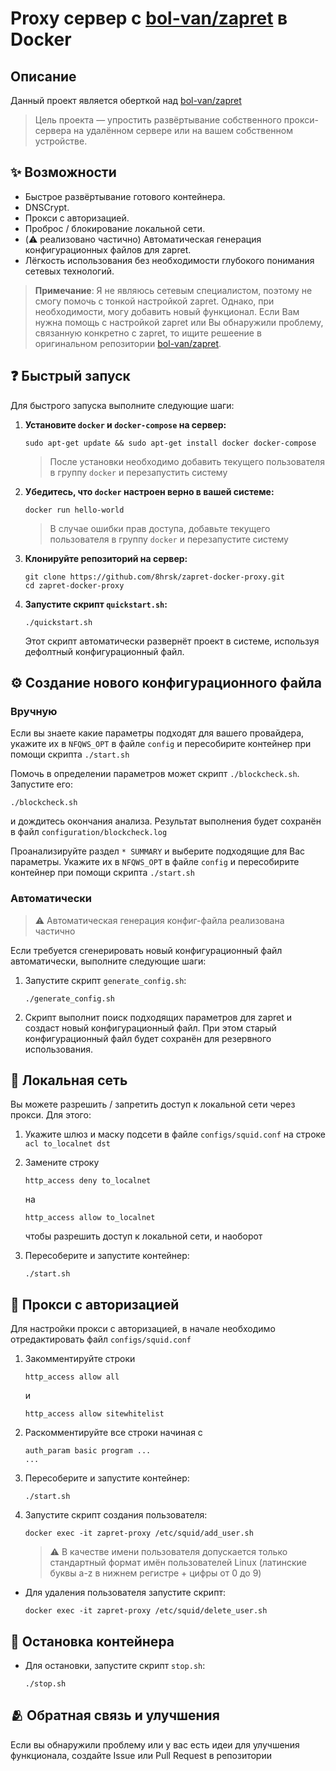 # Proxy сервер с [bol-van/zapret](https://github.com/bol-van/zapret) в Docker

## Описание

Данный проект является оберткой над [bol-van/zapret](https://github.com/bol-van/zapret)

> Цель проекта — упростить развёртывание собственного прокси-сервера на удалённом сервере или на вашем собственном устройстве.

## ✨ Возможности

- Быстрое развёртывание готового контейнера.
- DNSCrypt.
- Прокси с авторизацией.
- Проброс / блокирование локальной сети.
- (⚠️ реализовано частично) Автоматическая генерация конфигурационных файлов для zapret.
- Лёгкость использования без необходимости глубокого понимания сетевых технологий.

> **Примечание**: Я не являюсь сетевым специалистом, поэтому не смогу помочь с тонкой настройкой zapret. Однако, при необходимости, могу добавить новый функционал. Если Вам нужна помощь с настройкой zapret или Вы обнаружили проблему, связанную конкретно с zapret, то ищите решеение в оригинальном репозитории [bol-van/zapret](https://github.com/bol-van/zapret).

## ❓ Быстрый запуск

Для быстрого запуска выполните следующие шаги:

1. **Установите `docker` и `docker-compose` на сервер:**

   ```shell
   sudo apt-get update && sudo apt-get install docker docker-compose
   ```

   > После установки необходимо добавить текущего пользователя в группу `docker` и перезапустить систему

2. **Убедитесь, что `docker` настроен верно в вашей системе:**

   ```shell
   docker run hello-world
   ```

   > В случае ошибки прав доступа, добавьте текущего пользователя в группу `docker` и перезапустите систему

3. **Клонируйте репозиторий на сервер:**

   ```shell
   git clone https://github.com/8hrsk/zapret-docker-proxy.git
   cd zapret-docker-proxy
   ```

4. **Запустите скрипт `quickstart.sh`:**

   ```shell
   ./quickstart.sh
   ```

   Этот скрипт автоматически развернёт проект в системе, используя дефолтный конфигурационный файл.

## ⚙️ Создание нового конфигурационного файла

### Вручную

Если вы знаете какие параметры подходят для вашего провайдера, укажите их в
`NFQWS_OPT` в файле `config` и пересобирите контейнер при помощи скрипта `./start.sh`

Помочь в определении параметров может скрипт `./blockcheck.sh`. Запустите его:

   ```shell
   ./blockcheck.sh
   ```

и дождитесь окончания анализа. Результат выполнения будет сохранён в файл `configuration/blockcheck.log`

Проанализируйте раздел `* SUMMARY` и выберите подходящие для Вас параметры. Укажите их в
`NFQWS_OPT` в файле `config` и пересобирите контейнер при помощи скрипта `./start.sh`

### Автоматически

> ⚠️ Автоматическая генерация конфиг-файла реализована частично

Если требуется сгенерировать новый конфигурационный файл автоматически, выполните следующие шаги:

1. Запустите скрипт `generate_config.sh`:

   ```shell
   ./generate_config.sh
   ```

2. Скрипт выполнит поиск подходящих параметров для zapret и создаст новый конфигурационный файл. При этом старый конфигурационный файл будет сохранён для резервного использования.

## 🧱 Локальная сеть

Вы можете разрешить / запретить доступ к локальной сети через прокси. Для этого:

1. Укажите шлюз и маску подсети в файле `configs/squid.conf` на строке `acl to_localnet dst`
2. Замените строку

   ```squidconf
   http_access deny to_localnet
   ```

   на

   ```squidconf
   http_access allow to_localnet
   ```

   чтобы разрешить доступ к локальной сети, и наоборот

3. Пересоберите и запустите контейнер:

   ```shell
   ./start.sh
   ```

## 🪪 Прокси с авторизацией

Для настройки прокси с авторизацией, в начале необходимо отредактировать файл `configs/squid.conf`

1. Закомментируйте строки

   ```squidconf
   http_access allow all
   ```

   и

   ```squidconf
   http_access allow sitewhitelist
   ```

2. Раскомментируйте все строки начиная с

   ```squidconf
   auth_param basic program ...
   ...
   ```

3. Пересоберите и запустите контейнер:

   ```shell
   ./start.sh
   ```

4. Запустите скрипт создания пользователя:

   ```shell
   docker exec -it zapret-proxy /etc/squid/add_user.sh
   ```

   > ⚠️ В качестве имени пользователя допускается только стандартный формат имён пользователей Linux (латинские буквы a-z в нижнем регистре + цифры от 0 до 9)

- Для удаления пользователя запустите скрипт:

   ```shell
   docker exec -it zapret-proxy /etc/squid/delete_user.sh
   ```

## 🛑 Остановка контейнера

- Для остановки, запустите скрипт `stop.sh`:

   ```shell
   ./stop.sh
   ```

## 🫂 Обратная связь и улучшения

Если вы обнаружили проблему или у вас есть идеи для улучшения функционала, создайте Issue или Pull Request в репозитории
